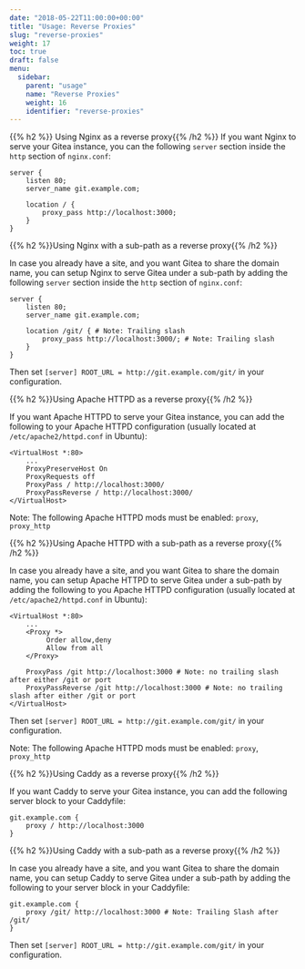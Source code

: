 ```yaml
---
date: "2018-05-22T11:00:00+00:00"
title: "Usage: Reverse Proxies"
slug: "reverse-proxies"
weight: 17
toc: true
draft: false
menu:
  sidebar:
    parent: "usage"
    name: "Reverse Proxies"
    weight: 16
    identifier: "reverse-proxies"
---
```


{{% h2 %}} Using Nginx as a reverse proxy{{% /h2 %}}
If you want Nginx to serve your Gitea instance, you can the following `server` section inside the `http` section of `nginx.conf`:

```
server {
    listen 80;
    server_name git.example.com;

    location / {
        proxy_pass http://localhost:3000;
    }
}
```

{{% h2 %}}Using Nginx with a sub-path as a reverse proxy{{% /h2 %}}

In case you already have a site, and you want Gitea to share the domain name, you can setup Nginx to serve Gitea under a sub-path by adding the following `server` section inside the `http` section of `nginx.conf`:

```
server {
    listen 80;
    server_name git.example.com;

    location /git/ { # Note: Trailing slash
        proxy_pass http://localhost:3000/; # Note: Trailing slash
    }
}
```

Then set `[server] ROOT_URL = http://git.example.com/git/` in your configuration.

{{% h2 %}}Using Apache HTTPD as a reverse proxy{{% /h2 %}}

If you want Apache HTTPD to serve your Gitea instance, you can add the following to your Apache HTTPD configuration (usually located at `/etc/apache2/httpd.conf` in Ubuntu):

```
<VirtualHost *:80>
    ...
    ProxyPreserveHost On
    ProxyRequests off
    ProxyPass / http://localhost:3000/
    ProxyPassReverse / http://localhost:3000/
</VirtualHost>
```

Note: The following Apache HTTPD mods must be enabled: `proxy`, `proxy_http`

{{% h2 %}}Using Apache HTTPD with a sub-path as a reverse proxy{{% /h2 %}}

In case you already have a site, and you want Gitea to share the domain name, you can setup Apache HTTPD to serve Gitea under a sub-path by adding the following to you Apache HTTPD configuration (usually located at `/etc/apache2/httpd.conf` in Ubuntu):

```
<VirtualHost *:80>
    ...
    <Proxy *>
         Order allow,deny
         Allow from all
    </Proxy>

    ProxyPass /git http://localhost:3000 # Note: no trailing slash after either /git or port
    ProxyPassReverse /git http://localhost:3000 # Note: no trailing slash after either /git or port
</VirtualHost>
```

Then set `[server] ROOT_URL = http://git.example.com/git/` in your configuration.

Note: The following Apache HTTPD mods must be enabled: `proxy`, `proxy_http`

{{% h2 %}}Using Caddy as a reverse proxy{{% /h2 %}}

If you want Caddy to serve your Gitea instance, you can add the following server block to your Caddyfile:

```
git.example.com {
    proxy / http://localhost:3000
}
```

{{% h2 %}}Using Caddy with a sub-path as a reverse proxy{{% /h2 %}}

In case you already have a site, and you want Gitea to share the domain name, you can setup Caddy to serve Gitea under a sub-path by adding the following to your server block in your Caddyfile:

```
git.example.com {
    proxy /git/ http://localhost:3000 # Note: Trailing Slash after /git/
}
```

Then set `[server] ROOT_URL = http://git.example.com/git/` in your configuration.
